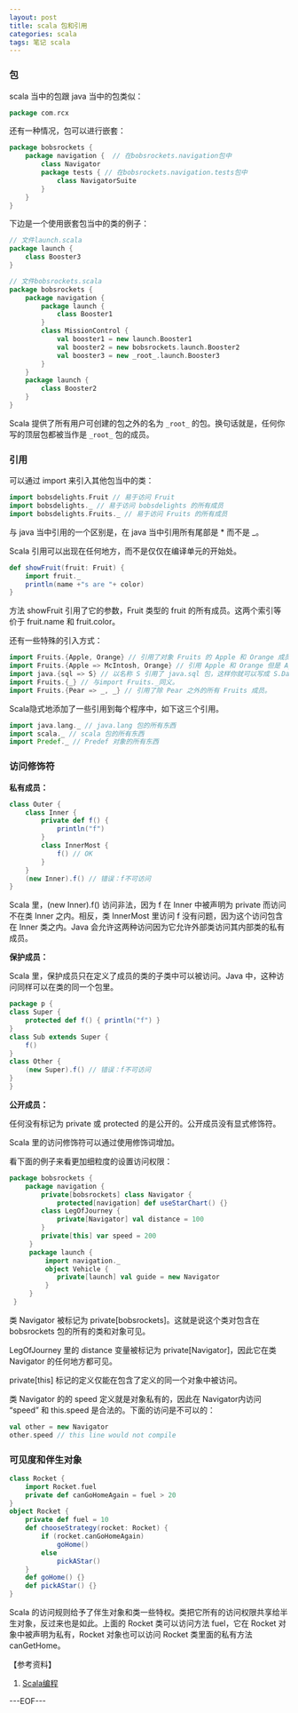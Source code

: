 ```yaml
---
layout: post
title: scala 包和引用
categories: scala
tags: 笔记 scala
---
```


### 包

scala 当中的包跟 java 当中的包类似：

```scala
package com.rcx
```

还有一种情况，包可以进行嵌套：

```scala
package bobsrockets {
    package navigation {  // 在bobsrockets.navigation包中
    	class Navigator
    	package tests { // 在bobsrockets.navigation.tests包中
    		class NavigatorSuite
    	}
    }
}
```

下边是一个使用嵌套包当中的类的例子：

```scala
// 文件launch.scala
package launch {
	class Booster3
}

// 文件bobsrockets.scala
package bobsrockets {
    package navigation {
        package launch {
        	class Booster1
        }
        class MissionControl {
            val booster1 = new launch.Booster1
            val booster2 = new bobsrockets.launch.Booster2
            val booster3 = new _root_.launch.Booster3
        }
    }
    package launch {
    	class Booster2
    }
}
```

Scala 提供了所有用户可创建的包之外的名为 `_root_` 的包。换句话就是，任何你写的顶层包都被当作是 `_root_` 包的成员。

### 引用

可以通过 import 来引入其他包当中的类：

```scala
import bobsdelights.Fruit // 易于访问 Fruit
import bobsdelights._ // 易于访问 bobsdelights 的所有成员
import bobsdelights.Fruits._ // 易于访问 Fruits 的所有成员
```

与 java 当中引用的一个区别是，在 java 当中引用所有尾部是 * 而不是 _。

Scala 引用可以出现在任何地方，而不是仅仅在编译单元的开始处。

```scala
def showFruit(fruit: Fruit) {
	import fruit._
    println(name +"s are "+ color)
}
```

方法 showFruit 引用了它的参数，Fruit 类型的 fruit 的所有成员。这两个索引等价于 fruit.name 和 fruit.color。

还有一些特殊的引入方式：

```scala
import Fruits.{Apple, Orange} // 引用了对象 Fruits 的 Apple 和 Orange 成员。
import Fruits.{Apple => McIntosh, Orange} // 引用 Apple 和 Orange 但是 Apple 重命名为 McIntosh。
import java.{sql => S} // 以名称 S 引用了 java.sql 包，这样你就可以写成 S.Date。
import Fruits.{_} // 与import Fruits._同义。
import Fruits.{Pear => _, _} // 引用了除 Pear 之外的所有 Fruits 成员。
```

Scala隐式地添加了一些引用到每个程序中，如下这三个引用。

```scala
import java.lang._ // java.lang 包的所有东西
import scala._ // scala 包的所有东西
import Predef._ // Predef 对象的所有东西
```

### 访问修饰符

**私有成员：**

```scala
class Outer {
    class Inner {
        private def f() {
       		println("f")
        }
        class InnerMost {
        	f() // OK
        }
    }
    (new Inner).f() // 错误：f不可访问
}
```

Scala 里，(new Inner).f() 访问非法，因为 f 在 Inner 中被声明为 private 而访问不在类 Inner 之内。相反，类 InnerMost 里访问 f 没有问题，因为这个访问包含在 Inner 类之内。Java 会允许这两种访问因为它允许外部类访问其内部类的私有成员。

**保护成员：**

Scala 里，保护成员只在定义了成员的类的子类中可以被访问。Java 中，这种访问同样可以在类的同一个包里。

```scala
package p {
class Super {
	protected def f() { println("f") }
}
class Sub extends Super {
	f()
}
class Other {
	(new Super).f() // 错误：f不可访问
}
}
```

**公开成员：**

任何没有标记为 private 或 protected 的是公开的。公开成员没有显式修饰符。

Scala 里的访问修饰符可以通过使用修饰词增加。

看下面的例子来看更加细粒度的设置访问权限：

```scala
package bobsrockets {
	package navigation {
    	private[bobsrockets] class Navigator {
        	protected[navigation] def useStarChart() {}
        class LegOfJourney {
        	private[Navigator] val distance = 100
        }
        private[this] var speed = 200
     }
     package launch {
         import navigation._
         object Vehicle {
         	private[launch] val guide = new Navigator
         }
     }
 }
```

类 Navigator 被标记为 private[bobsrockets]。这就是说这个类对包含在 bobsrockets 包的所有的类和对象可见。

LegOfJourney 里的 distance 变量被标记为 private[Navigator]，因此它在类 Navigator 的任何地方都可见。

private[this] 标记的定义仅能在包含了定义的同一个对象中被访问。

类 Navigator 的的 speed 定义就是对象私有的，因此在 Navigator内访问 “speed” 和 this.speed 是合法的。下面的访问是不可以的：

```scala
val other = new Navigator
other.speed // this line would not compile
```

### 可见度和伴生对象

```scala
class Rocket {
    import Rocket.fuel
    private def canGoHomeAgain = fuel > 20
}
object Rocket {
    private def fuel = 10
    def chooseStrategy(rocket: Rocket) {
        if (rocket.canGoHomeAgain)
            goHome()
        else
            pickAStar()
    }
    def goHome() {}
    def pickAStar() {}
}
```
 
Scala 的访问规则给予了伴生对象和类一些特权。类把它所有的访问权限共享给半生对象，反过来也是如此。上面的 Rocket 类可以访问方法 fuel，它在 Rocket 对象中被声明为私有，Rocket 对象也可以访问 Rocket 类里面的私有方法 canGetHome。

【参考资料】

1. [Scala编程](http://book.douban.com/subject/5377415/)

---EOF---

